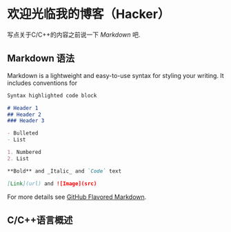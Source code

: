 #  欢迎光临我的博客（Hacker） 

写点关于C/C++的内容之前说一下 *_Markdown_* 吧.

## Markdown 语法

Markdown is a lightweight and easy-to-use syntax for styling your writing. It includes conventions for

```markdown
Syntax highlighted code block

# Header 1
## Header 2
### Header 3

- Bulleted
- List

1. Numbered
2. List

**Bold** and _Italic_ and `Code` text

[Link](url) and ![Image](src)
```

For more details see [GitHub Flavored Markdown](https://guides.github.com/features/mastering-markdown/).

## C/C++语言概述